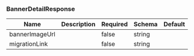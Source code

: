 ### BannerDetailResponse
|Name|Description|Required|Schema|Default|
|----|----|----|----|----|
|bannerImageUrl||false|string||
|migrationLink||false|string||


